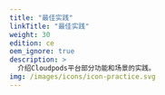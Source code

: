 ```yaml
---
title: "最佳实践"
linkTitle: "最佳实践"
weight: 30
edition: ce
oem_ignore: true
description: >
  介绍Cloudpods平台部分功能和场景的实践。
img: /images/icons/icon-practice.svg
---
```

